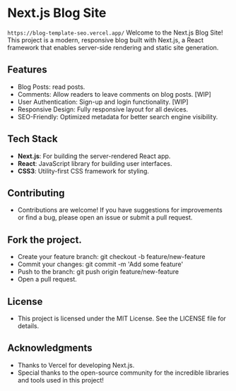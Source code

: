 # Next.js Blog Site  
`https://blog-template-seo.vercel.app/`
Welcome to the Next.js Blog Site! This project is a modern, responsive blog built with Next.js, a React framework that enables server-side rendering and static site generation.  

## Features  

- Blog Posts: read posts.  
- Comments: Allow readers to leave comments on blog posts.  [WIP]
- User Authentication: Sign-up and login functionality.  [WIP]
- Responsive Design: Fully responsive layout for all devices.  
- SEO-Friendly: Optimized metadata for better search engine visibility.  

## Tech Stack  

- **Next.js**: For building the server-rendered React app.  
- **React**: JavaScript library for building user interfaces.  
- **CSS3**: Utility-first CSS framework for styling.  

## Contributing
- Contributions are welcome! If you have suggestions for improvements or find a bug, please open an issue or submit a pull request.

## Fork the project.
- Create your feature branch: git checkout -b feature/new-feature
- Commit your changes: git commit -m 'Add some feature'
- Push to the branch: git push origin feature/new-feature
- Open a pull request.

## License
- This project is licensed under the MIT License. See the LICENSE file for details.

## Acknowledgments
- Thanks to Vercel for developing Next.js.
- Special thanks to the open-source community for the incredible libraries and tools used in this project!
